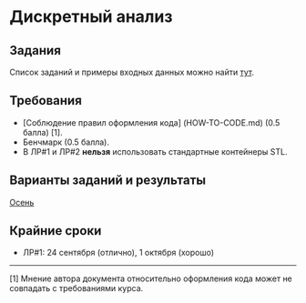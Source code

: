 # Дискретный анализ

## Задания
Список заданий и примеры входных данных можно найти [тут](http://k806.ru/dalabs/?dasub).

## Требования
- [Соблюдение правил оформления кода] (HOW-TO-CODE.md) (0.5 балла) [1].
- Бенчмарк (0.5 балла).
- В ЛР#1 и ЛР#2 **нельзя** использовать стандартные контейнеры STL.

## Варианты заданий и результаты
[Осень](AUTUMN.md)

## Крайние сроки
* ЛР#1: 24 сентября (отлично), 1 октября (хорошо)

---
[1] Мнение автора документа относительно оформления кода может не совпадать с требованиями курса.
